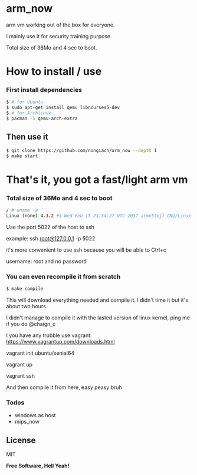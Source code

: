 # arm_now
arm vm working out of the box for everyone.

I mainly use it for security training purpose.

Total size of 36Mo and 4 sec to boot.

# How to install / use
### First install dependencies
```sh
$ # for Ubuntu
$ sudo apt-get install qemu libncurses5-dev
$ # for Archlinux
$ pacman -S qemu-arch-extra
```
## Then use it
```sh
$ git clone https://github.com/nongiach/arm_now --depth 1
$ make start
```
# That's it, you got a fast/light arm vm
### Total size of 36Mo and 4 sec to boot
```sh
/ # uname -a
Linux (none) 4.3.2 #1 Wed Feb 15 21:54:27 UTC 2017 armv5tejl GNU/Linux
```

Use the port 5022 of the host to ssh

example: ssh root@127.0.0.1 -p 5022

it's more convenient to use ssh because you will be able to Ctrl+c

username: root and no password

### You can even recompile it from scratch
```sh
$ make compile
```
This will download everything needed and compile it. I didn't time it but it's about two hours.

I didn't manage to compile it with the lasted version of linux kernel, ping me if you do @chaign_c

I you have any trubble use vagrant: https://www.vagrantup.com/downloads.html

vagrant init ubuntu/xenial64

vagrant up

vagrant ssh

And then compile it from here, easy peasy bruh

### Todos
 - windows as host
 - mips_now

License
----

MIT

**Free Software, Hell Yeah!**

